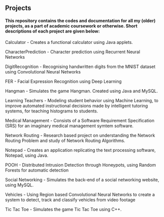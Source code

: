 ## Projects

#### This repository contains the codes and documentation for all my (older) projects, as a part of academic coursework or otherwise. Short descriptions of each project are given below:

Calculator - Creates a functional calculator using Java applets.

CharacterPrediction - Character prediction using Recurrent Neural Networks

DigitRecognition - Recognising handwritten digits from the MNIST dataset using Convolutional Neural Networks

FER - Facial Expression Recognition using Deep Learning

Hangman - Simulates the game Hangman. Created using Java and MySQL.

Learning Teachers - Modeling student behavior using Machine Learning, to improve automated instructional decisions made by intelligent tutoring systems, for teaching histograms to students.

Medical Management - Consists of a Software Requirement Specification (SRS) for an imaginary medical management symtem software.

Network Routing - Research based project on understanding the Network Routing Problem and study of Network Routing Algorithms.

Notepad - Creates an application replicating the text processing software, Notepad, using Java.

POOH - Distributed Intrusion Detection through Honeypots, using Random Forests for automatic detection

Social Networking - Simulates the back-end of a social networking website, using MySQL.

Vehicles - Using Region based Convolutional Neural Networks to create a system to detect, track and classify vehicles from video footage

Tic Tac Toe - Simulates the game Tic Tac Toe using C++.
